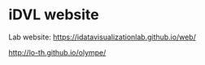 # iDVL website
Lab website: https://idatavisualizationlab.github.io/web/

http://lo-th.github.io/olympe/

